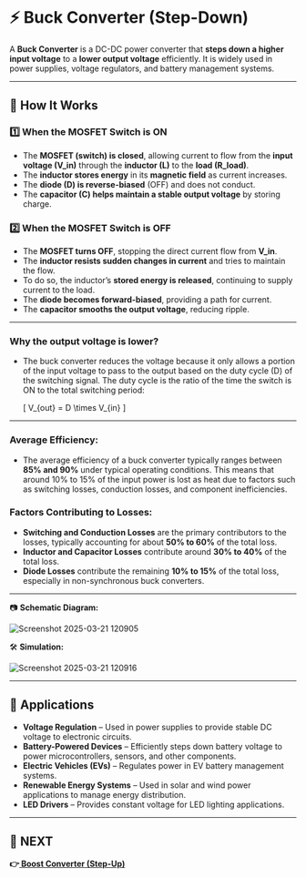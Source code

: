 # ⚡ Buck Converter (Step-Down)  

A **Buck Converter** is a DC-DC power converter that **steps down a higher input voltage** to a **lower output voltage** efficiently. It is widely used in power supplies, voltage regulators, and battery management systems.

---

## 🔹 How It Works  

### **1️⃣ When the MOSFET Switch is ON**  
- The **MOSFET (switch) is closed**, allowing current to flow from the **input voltage (V_in)** through the **inductor (L)** to the **load (R_load)**.  
- The **inductor stores energy** in its **magnetic field** as current increases.  
- The **diode (D) is reverse-biased** (OFF) and does not conduct.  
- The **capacitor (C) helps maintain a stable output voltage** by storing charge.  

### **2️⃣ When the MOSFET Switch is OFF**  
- The **MOSFET turns OFF**, stopping the direct current flow from **V_in**.  
- The **inductor resists sudden changes in current** and tries to maintain the flow.  
- To do so, the inductor’s **stored energy is released**, continuing to supply current to the load.  
- The **diode becomes forward-biased**, providing a path for current.  
- The **capacitor smooths the output voltage**, reducing ripple.  

---

### **Why the output voltage is lower?**
- The buck converter reduces the voltage because it only allows a portion of the input voltage to pass to the output based on the duty cycle (D) of the switching signal. The duty cycle is the ratio of the time the switch is ON to the total switching period:
  
  \[ V_{out} = D \times V_{in} \]

---


### **Average Efficiency:**
- The average efficiency of a buck converter typically ranges between **85% and 90%** under typical operating conditions. This means that around 10% to 15% of the input power is lost as heat due to factors such as switching losses, conduction losses, and component inefficiencies.

### **Factors Contributing to Losses:**
- **Switching and Conduction Losses** are the primary contributors to the losses, typically accounting for about **50% to 60%** of the total loss.
- **Inductor and Capacitor Losses** contribute around **30% to 40%** of the total loss.
- **Diode Losses** contribute the remaining **10% to 15%** of the total loss, especially in non-synchronous buck converters.

---

📷 **Schematic Diagram:**  

![Screenshot 2025-03-21 120905](https://github.com/user-attachments/assets/f8451281-fa9d-41cd-b918-e22f894e8990)

🛠 **Simulation:**  

![Screenshot 2025-03-21 120916](https://github.com/user-attachments/assets/180ac4e0-1a99-482b-9f50-439f4676ab88)

---

## 📌 Applications  
- **Voltage Regulation** – Used in power supplies to provide stable DC voltage to electronic circuits.  
- **Battery-Powered Devices** – Efficiently steps down battery voltage to power microcontrollers, sensors, and other components.  
- **Electric Vehicles (EVs)** – Regulates power in EV battery management systems.  
- **Renewable Energy Systems** – Used in solar and wind power applications to manage energy distribution.  
- **LED Drivers** – Provides constant voltage for LED lighting applications.  

---

## 🔹 NEXT  
**👉[ Boost Converter (Step-Up)](../Boost_Converter)**
